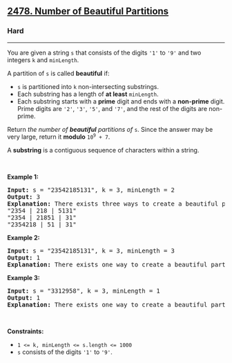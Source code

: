 <h2><a href="https://leetcode.com/problems/number-of-beautiful-partitions/">2478. Number of Beautiful Partitions</a></h2><h3>Hard</h3><hr><div><p>You are given a string <code>s</code> that consists of the digits <code>'1'</code> to <code>'9'</code> and two integers <code>k</code> and <code>minLength</code>.</p>

<p>A partition of <code>s</code> is called <strong>beautiful</strong> if:</p>

<ul>
	<li><code>s</code> is partitioned into <code>k</code> non-intersecting substrings.</li>
	<li>Each substring has a length of <strong>at least</strong> <code>minLength</code>.</li>
	<li>Each substring starts with a <strong>prime</strong> digit and ends with a <strong>non-prime</strong> digit. Prime digits are <code>'2'</code>, <code>'3'</code>, <code>'5'</code>, and <code>'7'</code>, and the rest of the digits are non-prime.</li>
</ul>

<p>Return<em> the number of <strong>beautiful</strong> partitions of </em><code>s</code>. Since the answer may be very large, return it <strong>modulo</strong> <code>10<sup>9</sup> + 7</code>.</p>

<p>A <strong>substring</strong> is a contiguous sequence of characters within a string.</p>

<p>&nbsp;</p>
<p><strong class="example">Example 1:</strong></p>

<pre><strong>Input:</strong> s = "23542185131", k = 3, minLength = 2
<strong>Output:</strong> 3
<strong>Explanation:</strong> There exists three ways to create a beautiful partition:
"2354 | 218 | 5131"
"2354 | 21851 | 31"
"2354218 | 51 | 31"
</pre>

<p><strong class="example">Example 2:</strong></p>

<pre><strong>Input:</strong> s = "23542185131", k = 3, minLength = 3
<strong>Output:</strong> 1
<strong>Explanation:</strong> There exists one way to create a beautiful partition: "2354 | 218 | 5131".
</pre>

<p><strong class="example">Example 3:</strong></p>

<pre><strong>Input:</strong> s = "3312958", k = 3, minLength = 1
<strong>Output:</strong> 1
<strong>Explanation:</strong> There exists one way to create a beautiful partition: "331 | 29 | 58".
</pre>

<p>&nbsp;</p>
<p><strong>Constraints:</strong></p>

<ul>
	<li><code>1 &lt;= k, minLength &lt;= s.length &lt;= 1000</code></li>
	<li><code>s</code> consists of the digits <code>'1'</code> to <code>'9'</code>.</li>
</ul>
</div>